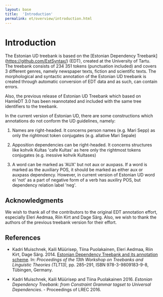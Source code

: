 ```yaml
---
layout: base
title:  'Introduction'
permalink: et/overview/introduction.html
---
```


# Introduction

The Estonian UD treebank is based on the [Estonian Dependency Treebank] (https://github.com/EstSyntax/) (EDT), created at the University of Tartu. The treebank consists of 234 351 tokens (punctuation included) and covers 3 different genres, namely newspaper texts, fiction and scientific texts.
The morphological and syntactic annotation of the Estonian UD treebank is created through automatic conversion of EDT data and as such, can contain errors. 

Also, the previous release of Estonian UD Treebank which based on HamleDT 3.0 has been reannotated and included with the same tree identifiers to the treebank.

In the current version of Estonian UD, there are some constructions which annotations do not conform the UD guidelines, namely:

1. Names are right-headed.
It concerns person names (e.g. Mari Sepp) as only the rightmost token conjugates (e.g. allative Mari Sepale)

2. Apposition dependencies can be right-headed. 
It concerns structures like kohvik Kultas 'cafe Kultas' as here only the rightmost tokens conjugates (e.g. inessive kohvik Kultases)

3. A word can be marked as 'AUX' but not aux or auxpass.
If a word is marked as the auxiliary POS, it should be marked as either aux or auxpass dependency.
However, in current version of Estonian UD word ei 'not' as a part of negative form of a verb has auxiliry POS, but dependency relation label 'neg'.

## Acknowledgments

We wish to thank all of the contributors to the original EDT annotation effort, especially Eleri Aedmaa, Riin Kirt and Dage Särg. Also, we wish to thank the authors of the previous treebank version for their effort.

## References

* Kadri Muischnek, Kaili Müürisep, Tiina Puolakainen, Eleri Aedmaa, Riin Kirt, Dage Särg.
  2014.
  [Estonian Dependency Treebank and its annotation scheme](http://tlt13.sfs.uni-tuebingen.de/tlt13-proceedings.pdf).
  In: *Proceedings of the 13th Workshop on Treebanks and Linguistic Theories (TLT13),*
  pp. 285–291, ISBN 978-3-9809183-9-8, Tübingen, Germany.

* Kadri Muischnek, Kaili Müürisep and Tiina Puolakainen 2016. *Estonian Dependency Treebank: from Constraint Grammar tagset to Universal Dependencies*. - Proceedings of LREC 2016.
